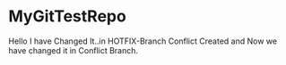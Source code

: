 # MyGitTestRepo
Hello I have Changed It..in HOTFIX-Branch
Conflict Created and Now we have changed it in Conflict Branch.


